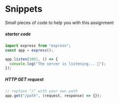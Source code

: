 # Snippets

Small pieces of code to help you with this assignment

##### starter code

```javascript
import express from "express";
const app = express();

app.listen(3001, () => {
  console.log("The server is listening... 🐒");
});
```

##### HTTP GET request

```javascript
// replace "/" with your own path
app.get("/path", (request, response) => {});
```
